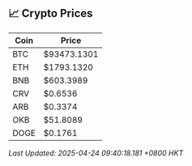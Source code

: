 ## 📈 Crypto Prices

| Coin | Price |
| ---- | ----- |
| BTC | $93473.1301 |
| ETH | $1793.1320 |
| BNB | $603.3989 |
| CRV | $0.6536 |
| ARB | $0.3374 |
| OKB | $51.8089 |
| DOGE | $0.1761 |

_Last Updated: 2025-04-24 09:40:18.181 +0800 HKT_